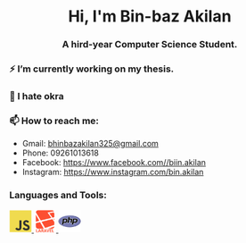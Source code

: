 <h1 align="center">Hi, I'm Bin-baz Akilan</h1>
<h3 align="center">A hird-year Computer Science Student.</h3>

### ⚡ I’m currently working on my thesis.
### 🥬 I hate okra
### 📫 How to reach me:
- Gmail: bhinbazakilan325@gmail.com
- Phone: 09261013618
- Facebook: https://www.facebook.com//biin.akilan
- Instagram: https://www.instagram.com/bin.akilan



<h3 align="left">Languages and Tools:</h3>
<p align="left"> <a href="https://developer.mozilla.org/en-US/docs/Web/JavaScript" target="_blank" rel="noreferrer"> <img src="https://raw.githubusercontent.com/devicons/devicon/master/icons/javascript/javascript-original.svg" alt="javascript" width="40" height="40"/> </a> <a href="https://laravel.com/" target="_blank" rel="noreferrer"> <img src="https://raw.githubusercontent.com/devicons/devicon/master/icons/laravel/laravel-plain-wordmark.svg" alt="laravel" width="40" height="40"/> </a> <a href="https://www.php.net" target="_blank" rel="noreferrer"> <img src="https://raw.githubusercontent.com/devicons/devicon/master/icons/php/php-original.svg" alt="php" width="40" height="40"/> </a> </p>

